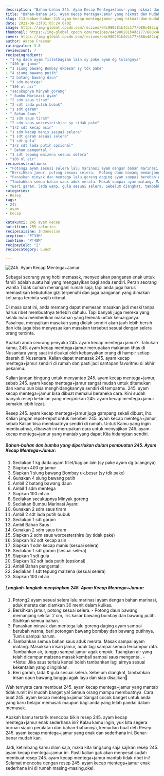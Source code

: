 ```yaml
---
description: "Bahan-bahan 245. Ayam Kecap Mentega+Jamur yang nikmat dan Mudah Dibuat"
title: "Bahan-bahan 245. Ayam Kecap Mentega+Jamur yang nikmat dan Mudah Dibuat"
slug: 113-bahan-bahan-245-ayam-kecap-mentegajamur-yang-nikmat-dan-mudah-dibuat
date: 2021-06-23T01:05:24.670Z
image: https://img-global.cpcdn.com/recipes/e4c980281b4dc177/680x482cq70/245-ayam-kecap-mentegajamur-foto-resep-utama.jpg
thumbnail: https://img-global.cpcdn.com/recipes/e4c980281b4dc177/680x482cq70/245-ayam-kecap-mentegajamur-foto-resep-utama.jpg
cover: https://img-global.cpcdn.com/recipes/e4c980281b4dc177/680x482cq70/245-ayam-kecap-mentegajamur-foto-resep-utama.jpg
author: Aaron Freeman
ratingvalue: 3.8
reviewcount: 7
recipeingredient:
- "1 kg dada ayam filletbagian lain sy pake ayam dg tulangnya"
- "400 gr jamur"
- "1 siung bawang Bombay ukbesar sy tdk pake"
- "4 siung bawang putih"
- "2 batang bawang daun"
- "1 sdm mentega"
- "100 ml air"
- "secukupnya Minyak goreng"
- " Bumbu Marinasi Ayam"
- "2 sdm saus tiram"
- "2 sdt lada putih bubuk"
- "1 sdt garam"
- " Bahan Saus "
- "2 sdm saus tiram"
- "2 sdm saus worcestershire sy tidak pake"
- "1/2 sdt kecap asin"
- "1 sdm kecap manis sesuai selera"
- "1 sdt garam sesuai selera"
- "1 sdt gula"
- "1/2 sdt lada putih opsional"
- " Bahan pengental "
- "1 sdt tepung maizena sesuai selera"
- "100 ml air"
recipeinstructions:
- "Potong2 ayam sesuai selera lalu marinasi ayam dengan bahan marinasi, aduk merata dan diamkan 30 menit dalam kulkas."
- "Bersihkan jamur, potong sesuai selera.  Potong daun bawang memanjang sekitar 2 cm, iris kasar bawang bombay dan bawang putih. Sisihkan semua bahan."
- "Panaskan minyak dan mentega lalu goreng daging ayam sampai berubah warna, beri potongan bawang bombay dan bawang putihnya. Tumis sampai harum."
- "Tambahkan semua bahan saus aduk merata. Masak sampai ayam matang. Masukkan irisan jamur, aduk lagi sampai semua tercampur rata. Tambahkan air, tunggu sampai jamur agak empuk. Tuangkan air yang telah dicampur maizena masak kembali sampai saus mengental.  *Note: Jika saus terlalu kental boleh tambahkan lagi airnya sesuai kekentalan yang diinginkan."
- "Beri garam, lada &amp; gula sesuai selera. Sebelum diangkat, tambahkan irisan daun bawang,tunggu agak layu dan siap disajikan🤗"
categories:
- Resep
tags:
- 245
- ayam
- kecap

katakunci: 245 ayam kecap 
nutrition: 255 calories
recipecuisine: Indonesian
preptime: "PT33M"
cooktime: "PT48M"
recipeyield: "2"
recipecategory: Lunch

---
```



![245. Ayam Kecap Mentega+Jamur](https://img-global.cpcdn.com/recipes/e4c980281b4dc177/680x482cq70/245-ayam-kecap-mentegajamur-foto-resep-utama.jpg)

Sebagai seorang yang hobi memasak, menyediakan panganan enak untuk famili adalah suatu hal yang mengasyikan bagi anda sendiri. Peran seorang  wanita Tidak cuman menangani rumah saja, tapi anda juga harus memastikan kebutuhan gizi terpenuhi dan juga panganan yang dimakan keluarga tercinta wajib nikmat.

Di masa  saat ini, anda memang dapat memesan masakan jadi meski tanpa harus ribet membuatnya terlebih dahulu. Tapi banyak juga mereka yang selalu mau memberikan makanan yang terenak untuk keluarganya. Pasalnya, menyajikan masakan yang diolah sendiri akan jauh lebih bersih dan kita juga bisa menyesuaikan masakan tersebut sesuai dengan selera orang tercinta. 



Apakah anda seorang penyuka 245. ayam kecap mentega+jamur?. Tahukah kamu, 245. ayam kecap mentega+jamur merupakan makanan khas di Nusantara yang saat ini disukai oleh kebanyakan orang di hampir setiap daerah di Nusantara. Kalian dapat memasak 245. ayam kecap mentega+jamur sendiri di rumah dan pasti jadi santapan favoritmu di akhir pekanmu.

Kalian jangan bingung untuk menyantap 245. ayam kecap mentega+jamur, sebab 245. ayam kecap mentega+jamur sangat mudah untuk ditemukan dan kamu pun bisa menghidangkannya sendiri di tempatmu. 245. ayam kecap mentega+jamur bisa dibuat memalui beraneka cara. Kini sudah banyak resep kekinian yang menjadikan 245. ayam kecap mentega+jamur semakin lebih lezat.

Resep 245. ayam kecap mentega+jamur juga gampang sekali dibuat, lho. Kalian jangan repot-repot untuk membeli 245. ayam kecap mentega+jamur, sebab Kalian bisa membuatnya sendiri di rumah. Untuk Kamu yang ingin membuatnya, dibawah ini merupakan cara untuk menyajikan 245. ayam kecap mentega+jamur yang mantab yang dapat Kita hidangkan sendiri.

<!--inarticleads1-->

##### Bahan-bahan dan bumbu yang diperlukan dalam pembuatan 245. Ayam Kecap Mentega+Jamur:

1. Sediakan 1 kg dada ayam fillet/bagian lain (sy pake ayam dg tulangnya)
1. Siapkan 400 gr jamur
1. Siapkan 1 siung bawang Bombay uk.besar (sy tdk pake)
1. Gunakan 4 siung bawang putih
1. Ambil 2 batang bawang daun
1. Ambil 1 sdm mentega
1. Siapkan 100 ml air
1. Sediakan secukupnya Minyak goreng
1. Sediakan  Bumbu Marinasi Ayam:
1. Gunakan 2 sdm saus tiram
1. Ambil 2 sdt lada putih bubuk
1. Sediakan 1 sdt garam
1. Ambil  Bahan Saus :
1. Gunakan 2 sdm saus tiram
1. Siapkan 2 sdm saus worcestershire (sy tidak pake)
1. Siapkan 1/2 sdt kecap asin
1. Siapkan 1 sdm kecap manis (sesuai selera)
1. Sediakan 1 sdt garam (sesuai selera)
1. Siapkan 1 sdt gula
1. Siapkan 1/2 sdt lada putih (opsional)
1. Ambil  Bahan pengental :
1. Sediakan 1 sdt tepung maizena (sesuai selera)
1. Siapkan 100 ml air




<!--inarticleads2-->

##### Langkah-langkah menyiapkan 245. Ayam Kecap Mentega+Jamur:

1. Potong2 ayam sesuai selera lalu marinasi ayam dengan bahan marinasi, aduk merata dan diamkan 30 menit dalam kulkas.
1. Bersihkan jamur, potong sesuai selera.  - Potong daun bawang memanjang sekitar 2 cm, iris kasar bawang bombay dan bawang putih. Sisihkan semua bahan.
1. Panaskan minyak dan mentega lalu goreng daging ayam sampai berubah warna, beri potongan bawang bombay dan bawang putihnya. Tumis sampai harum.
1. Tambahkan semua bahan saus aduk merata. Masak sampai ayam matang. Masukkan irisan jamur, aduk lagi sampai semua tercampur rata. Tambahkan air, tunggu sampai jamur agak empuk. Tuangkan air yang telah dicampur maizena masak kembali sampai saus mengental.  - *Note: Jika saus terlalu kental boleh tambahkan lagi airnya sesuai kekentalan yang diinginkan.
1. Beri garam, lada &amp; gula sesuai selera. Sebelum diangkat, tambahkan irisan daun bawang,tunggu agak layu dan siap disajikan🤗




Wah ternyata cara membuat 245. ayam kecap mentega+jamur yang mantab tidak rumit ini mudah banget ya! Semua orang mampu membuatnya. Cara buat 245. ayam kecap mentega+jamur Sangat cocok banget untuk anda yang baru belajar memasak maupun bagi anda yang telah pandai dalam memasak.

Apakah kamu tertarik mencoba bikin resep 245. ayam kecap mentega+jamur enak sederhana ini? Kalau kamu ingin, yuk kita segera buruan siapin peralatan dan bahan-bahannya, kemudian buat deh Resep 245. ayam kecap mentega+jamur yang enak dan sederhana ini. Benar-benar mudah kan. 

Jadi, ketimbang kamu diam saja, maka kita langsung saja sajikan resep 245. ayam kecap mentega+jamur ini. Pasti kalian gak akan menyesal sudah membuat resep 245. ayam kecap mentega+jamur mantab tidak ribet ini! Selamat mencoba dengan resep 245. ayam kecap mentega+jamur enak sederhana ini di rumah masing-masing,oke!.

